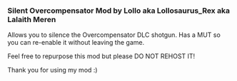 ### Silent Overcompensator Mod by Lollo aka Lollosaurus_Rex aka Lalaith Meren

Allows you to silence the Overcompensator DLC shotgun. Has a MUT so you can re-enable it without leaving the game.

Feel free to repurpose this mod but please DO NOT REHOST IT!

Thank you for using my mod :) 
